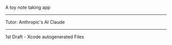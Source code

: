 A toy note taking app

- - - -

Tutor: Anthropic's AI Claude

- - - -

1st Draft - Xcode autogenerated Files
